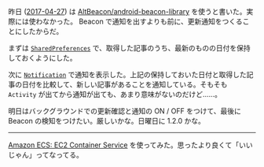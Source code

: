 昨日 ([2017-04-27][]) は [AltBeacon/android-beacon-library][] を使うと書いた。実際には使わなかった。 Beacon で通知を出すよりも前に、更新通知をつくることにしたからだ。

まずは [`SharedPreferences`](https://developer.android.com/reference/android/content/SharedPreferences.html) で、取得した記事のうち、最新のものの日付を保持しておくようにした。

次に [`Notification`](https://developer.android.com/reference/android/app/Notification.html) で通知を表示した。上記の保持しておいた日付と取得した記事の日付を比較して、新しい記事があることを通知している。そもそも `Activity` が出てから通知が出ても、あまり意味がないのだけど……。

明日はバックグラウンドでの更新確認と通知の ON / OFF をつけて、最後に Beacon の検知をつけたい。厳しいかな。日曜日に 1.2.0 かな。

-----

[Amazon ECS: EC2 Container Service](https://aws.amazon.com/jp/ecs/) を使ってみた。思ったより良くて「いいじゃん」ってなってる。

[2017-04-27]: http://blog.bouzuya.net/2017/04/27/
[AltBeacon/android-beacon-library]: https://github.com/AltBeacon/android-beacon-library
